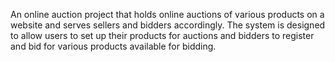 An online auction project that holds online auctions of various products on a website and serves sellers and bidders accordingly. 
The system is designed to allow users to set up their products for auctions and bidders to register and bid for various products available for bidding.
